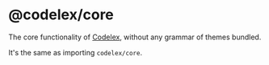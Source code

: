# @codelex/core

The core functionality of [Codelex](https://github.com/deepcode-ai/codelex), without any grammar of themes bundled.

It's the same as importing `codelex/core`.
